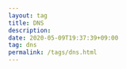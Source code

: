 ```yaml
---
layout: tag
title: DNS
description: 
date: 2020-05-09T19:37:39+09:00
tag: dns
permalink: /tags/dns.html
---
```

